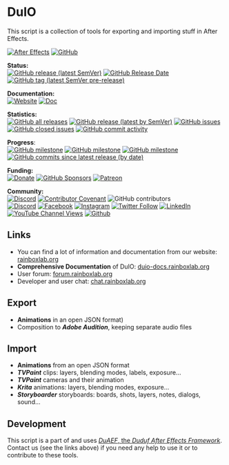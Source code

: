 # DuIO

This script is a collection of tools for exporting and importing stuff in After Effects.

[![After Effects](https://img.shields.io/badge/After%20Effects-Win%20|%20Mac-informational?color=lightgrey&logo=adobeaftereffects)](#) [![GitHub](https://img.shields.io/github/license/RxLaboratory/DuIO?color=lightgrey)](LICENSE.md)

**Status:**  
[![GitHub release (latest SemVer)](https://img.shields.io/github/v/release/RxLaboratory/DuIO?color=brightgreen)](https://github.com/RxLaboratory/DuIO/releases) [![GitHub Release Date](https://img.shields.io/github/release-date/RxLaboratory/DuIO)](https://github.com/RxLaboratory/DuIO/releases) [![GitHub tag (latest SemVer pre-release)](https://img.shields.io/github/v/tag/RxLaboratory/DuIO?include_prereleases&label=testing)](https://github.com/RxLaboratory/DuIO/tags)

**Documentation:**  
[![Website](https://img.shields.io/badge/website-RxLab-informational)](http://rxlaboratory.org/tools/duio) [![Doc](https://img.shields.io/badge/documentation-duio.rxlab.guide-informational)](http://duio.rxlab.guide)

**Statistics:**  
[![GitHub all releases](https://img.shields.io/github/downloads/RxLaboratory/DuIO/total)](https://github.com/RxLaboratory/DuIO/releases) [![GitHub release (latest by SemVer)](https://img.shields.io/github/downloads/RxLaboratory/DuIO/latest/total?sort=semver)](https://github.com/RxLaboratory/DuIO/releases) [![GitHub issues](https://img.shields.io/github/issues-raw/RxLaboratory/DuIO)](https://github.com/RxLaboratory/DuIO/issues) [![GitHub closed issues](https://img.shields.io/github/issues-closed-raw/RxLaboratory/DuIO?color=lightgrey)](https://github.com/RxLaboratory/DuIO/issues?q=is%3Aissue+is%3Aclosed) [![GitHub commit activity](https://img.shields.io/github/commit-activity/m/RxLaboratory/DuIO)](https://github.com/RxLaboratory/DuIO/graphs/commit-activity)

**Progress**:  
[![GitHub milestone](https://img.shields.io/github/milestones/progress-percent/RxLaboratory/DuIO/1)](https://github.com/RxLaboratory/DuIO/milestone/1) [![GitHub milestone](https://img.shields.io/github/milestones/issues-open/RxLaboratory/DuIO/1)](https://github.com/RxLaboratory/DuIO/milestone/1) [![GitHub milestone](https://img.shields.io/github/milestones/issues-closed/RxLaboratory/DuIO/1)](https://github.com/RxLaboratory/DuIO/milestone/1?closed=1) [![GitHub commits since latest release (by date)](https://img.shields.io/github/commits-since/RxLaboratory/DuIO/latest)](https://github.com/RxLaboratory/DuIO/network)

**Funding:**  
[![Donate](https://img.shields.io/badge/donate--blue?logo=heart)](http://donate.rxlab.info) [![GitHub Sponsors](https://img.shields.io/github/sponsors/RxLaboratory?logo=github)](https://github.com/sponsors/RxLaboratory) [![Patreon](https://img.shields.io/badge/patreon--blue?logo=patreon)](https://patreon.com/duduf)

**Community:**  
[![Discord](https://img.shields.io/discord/480782642825134100)](http://chat.rxlab.info) [![Contributor Covenant](https://img.shields.io/badge/Contributor%20Covenant-2.1-4baaaa.svg)](code_of_conduct.md) ![GitHub contributors](https://img.shields.io/github/contributors-anon/RxLaboratory/DuIO)  
[![Discord](https://img.shields.io/discord/480782642825134100?logo=discord&style=social&label=Discord)](http://chat.rxlab.info)
[![Facebook](https://img.shields.io/badge/Facebook-1877F2?logo=facebook&style=social)](https://www.facebook.com/rxlaboratory) [![Instagram](https://img.shields.io/badge/Instagram-E4405F?logo=instagram&style=social)](https://www.instagram.com/rxlaboratory/) [![Twitter Follow](https://img.shields.io/twitter/follow/RxLaboratory?label=Twitter&style=social)](https://www.twitter.com/rxlaboratory/) [![LinkedIn](https://img.shields.io/badge/LinkedIn-0077B5?logo=linkedin&style=social)](https://www.linkedin.com/company/RxLaboratory/) [![YouTube Channel Views](https://img.shields.io/youtube/channel/views/UC64qGypBbyM-ia-yf0nFSTg?label=Youtube)](https://www.youtube.com/channel/UC64qGypBbyM-ia-yf0nFSTg) [![Github](https://img.shields.io/badge/GitHub-100000?logo=github&logoColor=100000&style=social)](https://github.com/RxLaboratory/DuIO)

## Links

- You can find a lot of information and documentation from our website: [rainboxlab.org](https://rainboxlab.org)
- **Comprehensive Documentation** of DuIO: [duio-docs.rainboxlab.org](http://duio-docs.rainboxlab.org)
- User forum: [forum.rainboxlab.org](http://forum.rainboxlab.org)   
- Developer and user chat: [chat.rainboxlab.org](http://chat.rainboxlab.org)

## Export

- **Animations** in an open JSON format)
- Composition to ***Adobe Audition***, keeping separate audio files

## Import

- **Animations** from an open JSON format
- ***TVPaint*** clips: layers, blending modes, labels, exposure...
- ***TVPaint*** cameras and their animation
- ***Krita*** animations: layers, blending modes, exposure...
- ***Storyboarder*** storyboards: boards, shots, layers, notes, dialogs, sound...

## Development

This script is a part of and uses [*DuAEF*, the *Duduf After Effects Framework*](https://github.com/Rainbox-dev/DuAEF).  
Contact us (see the links above) if you need any help to use it or to contribute to these tools.
